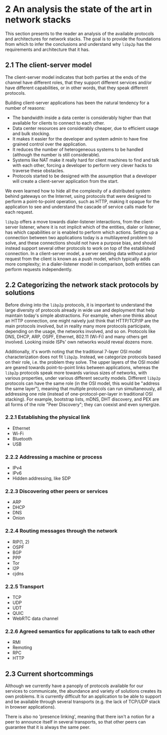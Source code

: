 2 An analysis the state of the art in network stacks
====================================================

This section presents to the reader an analysis of the available protocols and architectures for network stacks. The goal is to provide the foundations from which to infer the conclusions and understand why `libp2p` has the requirements and architecture that it has.

## 2.1 The client-server model

The client-server model indicates that both parties at the ends of the channel have different roles, that they support different services and/or have different capabilities, or in other words, that they speak different protocols.

Building client-server applications has been the natural tendency for a number of reasons:

- The bandwidth inside a data center is considerably higher than that available for clients to connect to each other.
- Data center resources are considerably cheaper, due to efficient usage and bulk stocking.
- It makes it easier for the developer and system admin to have fine grained control over the application.
- It reduces the number of heterogeneous systems to be handled (although the number is still considerable).
- Systems like NAT make it really hard for client machines to find and talk with each other, forcing a developer to perform very clever hacks to traverse these obstacles.
- Protocols started to be designed with the assumption that a developer will create a client-server application from the start.

We even learned how to hide all the complexity of a distributed system behind gateways on the Internet, using protocols that were designed to perform a point-to-point operation, such as HTTP, making it opaque for the application to see and understand the cascade of service calls made for each request.

`libp2p` offers a move towards dialer-listener interactions, from the client-server listener, where it is not implicit which of the entities, dialer or listener, has which capabilities or is enabled to perform which actions. Setting up a connection between two applications today is a multilayered problem to solve, and these connections should not have a purpose bias, and should instead support several other protocols to work on top of the established connection. In a client-server model, a server sending data without a prior request from the client is known as a push model, which typically adds more complexity; in a dialer-listener model in comparison, both entities can perform requests independently.

## 2.2 Categorizing the network stack protocols by solutions

Before diving into the `libp2p` protocols, it is important to understand the large diversity of protocols already in wide use and deployment that help maintain today's simple abstractions. For example, when one thinks about an HTTP connection, one might naively just think that HTTP/TCP/IP are the main protocols involved, but in reality many more protocols participate, depending on the usage, the networks involved, and so on. Protocols like DNS, DHCP, ARP, OSPF, Ethernet, 802.11 (Wi-Fi) and many others get involved. Looking inside ISPs' own networks would reveal dozens more.

Additionally, it's worth noting that the traditional 7-layer OSI model characterization does not fit `libp2p`. Instead, we categorize protocols based on their role, i.e. the problem they solve. The upper layers of the OSI model are geared towards point-to-point links between applications, whereas the `libp2p` protocols speak more towards various sizes of networks, with various properties, under various different security models. Different `libp2p` protocols can have the same role (in the OSI model, this would be "address the same layer"), meaning that multiple protocols can run simultaneously, all addressing one role (instead of one-protocol-per-layer in traditional OSI stacking). For example, bootstrap lists, mDNS, DHT discovery, and PEX are all forms of the role "Peer Discovery"; they can coexist and even synergize.

### 2.2.1 Establishing the physical link

- Ethernet
- Wi-Fi
- Bluetooth
- USB

### 2.2.2 Addressing a machine or process

- IPv4
- IPv6
- Hidden addressing, like SDP

### 2.2.3 Discovering other peers or services

- ARP
- DHCP
- DNS
- Onion

### 2.2.4 Routing messages through the network

- RIP(1, 2)
- OSPF
- BGP
- PPP
- Tor
- I2P
- cjdns

### 2.2.5 Transport

- TCP
- UDP
- UDT
- QUIC
- WebRTC data channel

### 2.2.6 Agreed semantics for applications to talk to each other

- RMI
- Remoting
- RPC
- HTTP

## 2.3 Current shortcommings

Although we currently have a panoply of protocols available for our services to communicate, the abundance and variety of solutions creates its own problems. It is currently difficult for an application to be able to support and be available through several transports (e.g. the lack of TCP/UDP stack in browser applications).

There is also no 'presence linking', meaning that there isn't a notion for a peer to announce itself in several transports, so that other peers can guarantee that it is always the same peer.
